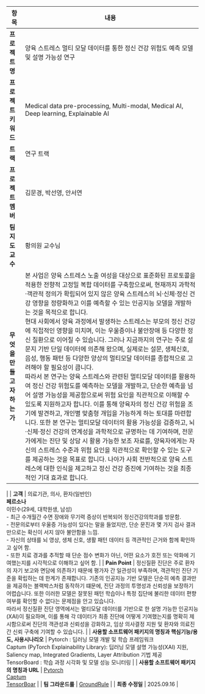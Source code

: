 
| 항목 | 내용 |
|------|------|
| **프로젝트명** | 양육 스트레스 멀티 모달 데이터를 통한 정신 건강 위험도 예측 모델 및 설명 가능성 연구 |
| **프로젝트 키워드** | Medical data pre-processing, Multi-modal, Medical AI, Deep learning, Explainable AI |
| **트랙** | 연구 트랙 |
| **프로젝트 멤버** | 김문경, 박선영, 안서연 |
| **팀 지도 교수** | 황의원 교수님 |
| **무엇을 만들고자 하는가** |  본 사업은 양육 스트레스 노출 여성을 대상으로 표준화된 프로토콜을 적용한 전향적 고정밀 복합 데이터를 구축함으로써, 현재까지 과학적·객관적 정의가 확립되어 있지 않은 양육 스트레스의 뇌·신체·정신 건강 영향을 정량화하고 이를 예측할 수 있는 인공지능 모델을 개발하는 것을 목적으로 합니다. <br>  현대 사회에서 양육 과정에서 발생하는 스트레스는 부모의 정신 건강에 직접적인 영향을 미치며, 이는 우울증이나 불안장애 등 다양한 정신 질환으로 이어질 수 있습니다. 그러나 지금까지의 연구는 주로 설문지 기반 단일 데이터에 의존해 왔으며, 실제로는 설문, 생체신호, 음성, 행동 패턴 등 다양한 양상의 멀티모달 데이터를 종합적으로 고려해야 할 필요성이 큽니다.<br>  따라서 본 연구는 양육 스트레스와 관련된 멀티모달 데이터를 활용하여 정신 건강 위험도를 예측하는 모델을 개발하고, 단순한 예측을 넘어 설명 가능성을 제공함으로써 위험 요인을 직관적으로 이해할 수 있도록 지원하고자 합니다. 이를 통해 양육자의 정신 건강 위험을 조기에 발견하고, 개인별 맞춤형 개입을 가능하게 하는 토대를 마련합니다. 또한 본 연구는 멀티모달 데이터의 활용 가능성을 검증하고, 뇌·신체·정신 건강의 연계성을 과학적으로 규명하는 데 기여하며, 전문가에게는 진단 및 상담 시 활용 가능한 보조 자료를, 양육자에게는 자신의 스트레스 수준과 위험 요인을 직관적으로 확인할 수 있는 도구를 제공하는 것을 목표로 합니다. 나아가 사회 전반적으로 양육 스트레스에 대한 인식을 제고하고 정신 건강 증진에 기여하는 것을 최종적인 기대 효과로 합니다.
 |
| **고객** | 의료기관, 의사, 환자(일반인)<br>**페르소나**<br>이민수(29세, 대학원생, 남성)<br>- 최근 수개월간 수면 장애와 무기력 증상이 반복되어 정신건강의학과를 방문함.<br>- 전문의로부터 우울증 가능성이 있다는 말을 들었지만, 단순 문진과 몇 가지 검사 결과만으로는 확신이 서지 않아 불안함을 느낌.<br>- 자신의 상태를 뇌 영상, 생체 신호, 생활 패턴 데이터 등 객관적인 근거와 함께 확인하고 싶어 함.<br>- 또한 치료 경과를 추적할 때 단순 점수 변화가 아닌, 어떤 요소가 호전 또는 악화에 기여했는지를 시각적으로 이해하고 싶어 함. |
| **Pain Point** | 정신질환 진단은 주로 환자의 자기 보고와 면담에 의존하기 때문에 평가자 간 일관성이 부족하며, 객관적인 진단 기준을 확립하는 데 한계가 존재합니다. 기존의 인공지능 기반 모델은 단순히 예측 결과만을 제공하는 블랙박스처럼 동작하기 떄문에, 진단 과정의 투명성과 신뢰성을 보장하기 어렵습니다. 또한 이러한 모델은 잘못된 패턴 학습이나 특정 집단에 불리한 데이터 편향 여부를 확인할 수 없다는 문제점을 안고 있습니다.<br> 따라서 정신질환 진단 영역에서는 멀티모달 데이터를 기반으로 한 설명 가능한 인공지능(XAI)이 필요하며, 이를 통해 각 데이터가 최종 진단에 어떻게 기여했는지를 명확히 제시함으로써 진단의 객관성과 신뢰성을 강화하고, 임상 의사결정 지원 및 환자와 의료진 간 신뢰 구축에 기여할 수 있습니다. |
| **사용할 소프트웨어 패키지의 명칭과 핵심기능/용도, 사용시나리오** | Pytorch : 딥러닝 모델 개발 및 학습 프레임워크<br>Captum (PyTorch Explainability Library): 딥러닝 모델 설명 가능성(XAI) 지원, Saliency map, Integrated Gradients, Layer Attribution 기법 제공<br>TensorBoard : 학습 과정 시각화 및 모델 성능 모니터링 |
| **사용할 소프트웨어 패키지의 명칭과 URL** | [Pytorch](https://pytorch.org/)<br>[Captum](https://captum.ai/?utm_source=chatgpt.com)<br>[TensorBoar](https://www.tensorflow.org/tensorboard?utm_source=chatgpt.com) |
| **팀 그라운드룰** | [GroundRule](https://github.com/kmk0105-S2/CapstoneDesign-25/blob/main/GroudRule.MD) |
| **최종 수정일** | 2025.09.16 |

